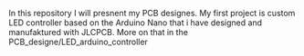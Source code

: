 In this repository I will presnent my PCB designes. 
My first project is custom LED controller based on the Arduino Nano that i have designed and manufaktured with JLCPCB. More on that in the PCB_designe/LED_arduino_controller 
